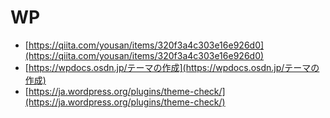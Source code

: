 # WP

* [https://qiita.com/yousan/items/320f3a4c303e16e926d0](https://qiita.com/yousan/items/320f3a4c303e16e926d0)
* [https://wpdocs.osdn.jp/テーマの作成](https://wpdocs.osdn.jp/テーマの作成)
* [https://ja.wordpress.org/plugins/theme-check/](https://ja.wordpress.org/plugins/theme-check/)



